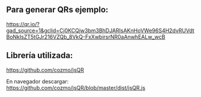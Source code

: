 ## Para generar QRs ejemplo: 
https://qr.io/?gad_source=1&gclid=Cj0KCQjw3bm3BhDJARIsAKnHoVWe96S4H2dvRUVdtBoNkIsZT5tGJr216VZQb_8VkQ-FxXwbirsrNR0aAnwhEALw_wcB

## Librería utilizada: 
https://github.com/cozmo/jsQR

En navegador descargar:
https://github.com/cozmo/jsQR/blob/master/dist/jsQR.js



